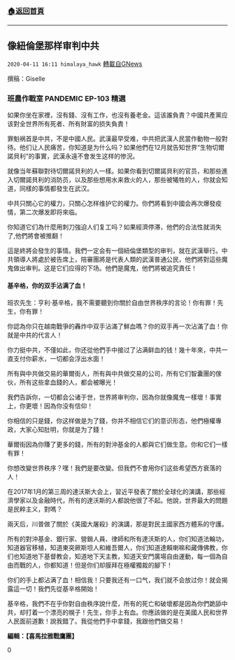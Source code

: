 ###  [:house:返回首頁](https://github.com/ourhimalayas/txt)
---

## 像紐倫堡那样审判中共
`2020-04-11 16:11 himalaya_hawk` [轉載自GNews](https://gnews.org/zh-hant/169340/)

撰稿：Giselle

### **班農作戰室 PANDEMIC EP-103 精選**



如果你坐在家裡，沒有錢、沒有工作，也沒有養老金。這该誰負責？中國共產黨应该對全世界所有死者、所有財富的损失負責！

罪魁祸首是中共，不是中國人民。武漢最早受难，中共把武漢人民當作動物一般對待。他们让人民痛苦，你知道是为什么吗？如果他們在12月就告知世界“生物切爾諾貝利”的事實，武漢永遠不會发生这样的惨況。

就像当年蘇聯對待切爾諾貝利的人一樣。如果你看到切爾諾貝利的官员，和那些進入切爾諾貝利的消防员，以及那些想用水来救火的人，那些被犧牲的人，你就会知道，同樣的事情都發生在武汉。

中共只關心它的權力，只關心怎样维护它的權力。你們將看到中國会再次爆發疫情，第二次爆发即将來临。

你知道它们為什麼用刺刀強迫人们复工吗？如果經濟停滞，他們的合法性就消失了,他們將會被推翻！

這是終將会發生的事情。我們一定会有一個紐倫堡類型的审判，就在武漢舉行。中共領導人將處於被告席上，陪審團將是代表人類的武漢普通公民，他們將對這些魔鬼做出审判。这是它们应得的下场。他們是魔鬼，他們將被追究責任！

#### **基辛格，你的双手沾满了血！**



班农先生：亨利·基辛格，我不需要聽到你關於自由世界秩序的言论！你有罪！先生，你有罪！

你認為你只在越南戰爭的轟炸中双手沾滿了鮮血嗎？你的双手再一次沾滿了血！你就是中共的代言人！

你力挺中共，不僅如此，你还從他們手中接过了沾满鲜血的钱！幾十年來，中共一直支付你薪水，一切都会浮出水面！

所有與中共做交易的華爾街人，所有與中共做交易的公司，所有它们智囊團的傢伙，所有这些拿血錢的人，都会被曝光！

我們告訴你，一切都会公诸于世，世界將审判你，因為你就像魔鬼一樣壞！事實上，你更壞！因為你没有信仰！

你相信的只是錢，你这样做是为了錢，你并不相信它们的意识形态，他們極權專政，大家心知肚明，你就是为了錢！

華爾街因為你賺了更多的錢，所有的對沖基金的人都與它们做生意。你和它们一樣有罪！

你想改變世界秩序？嘿！我們是要改變。但我們不會用你们这些希望西方衰落的人！

在2017年1月的第三周的達沃斯大会上，習近平發表了關於全球化的演講，那些經濟學家以及金融時代，所有的達沃斯的人都說他很了不起。他說，世界最大的問題是民粹主义，對嗎？

兩天后，川普做了關於《美國大屠殺》的演講，那是對民主國家西方體系的守護。

所有的對沖基金、銀行家、營銷人員、律師和所有達沃斯的人，你们知道法輪功，知道器官移植，知道東突厥斯坦人和維吾爾人，你们知道達賴喇嘛和藏傳佛教，你们也知道地下基督教会，知道地下天主教，知道天安門廣場自由運動，每一個為自由而戰的人，你都知道！但是你们却膜拜在極權獨裁的腳下！

你们的手上都沾满了血！相信我！只要我还有一口气，我们就不会放过你！就会揭露這一切！我們先從基辛格開始！

基辛格，我們不在乎你對自由秩序說什麼，所有的死亡和破壞都是因為你們跪舔中共，却打着一个漂亮的幌子！先生，你手上有血。你應該做的是在美國人民和世界人民面前道歉！說我錯了。我從他們手中拿錢，我跟他們做交易！

**編輯：【喜馬拉雅戰鷹團】**

0
